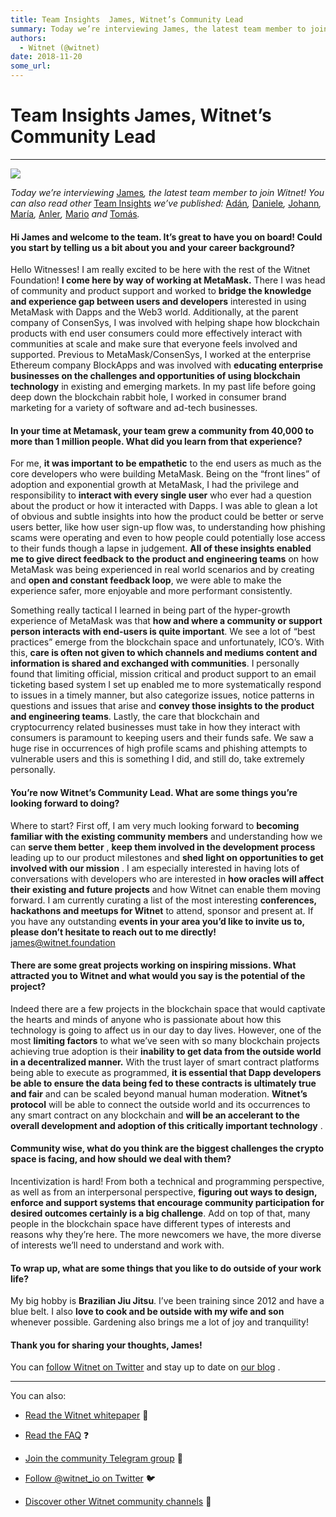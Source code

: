 ```yaml
---
title: Team Insights  James, Witnet’s Community Lead
summary: Today we’re interviewing James, the latest team member to join Witnet! You can also read other Team Insights we’ve published- Adán, Daniele, Johann, María, Anler, Mario and Tomás. Hi James and welcome to the team. It’s great to have you on board! Could you start by telling us a bit about you and your career background? Hello Witnesses! I am really excited to be here with the rest of the Witnet Foundation! I come here by way of working at MetaMask. There I was head of community and product suppor
authors:
  - Witnet (@witnet)
date: 2018-11-20
some_url: 
---
```


# Team Insights  James, Witnet’s Community Lead



----


![](https://cdn-images-1.medium.com/max/1200/1*04M6NUQeE7mAzVodP6IX3Q.jpeg)

 
_Today we’re interviewing_ [James](https://twitter.com/jrmoreau)_, the latest team member to join Witnet! You can also read other_ [Team Insights](https://medium.com/witnet/tagged/team) _we’ve published:_ [Adán](https://medium.com/witnet/team-insights-ad%C3%A1n-witnets-tech-lead-368102102ff6)_,_ [Daniele](https://medium.com/witnet/team-insights-daniele-witnets-operations-lead-6a72c8da8268)_,_ [Johann](https://medium.com/witnet/team-insights-daniele-witnets-operations-lead-6a72c8da8268)_,_ [María](https://medium.com/witnet/team-insights-mar%C3%ADa-back-end-engineer-27fef70af1d1)_,_ [Anler](https://medium.com/witnet/team-insights-anler-back-end-engineer-and-functional-programmer-eca357baef47)_,_ [Mario](https://medium.com/witnet/team-insights-mario-full-stack-engineer-and-scrum-master-e0d6f9e7c70c) _and_ [Tomás](https://medium.com/witnet/team-insights-tom%C3%A1s-full-stack-developer-49dd5bf91ca2)_._
 

#### Hi James and welcome to the team. It’s great to have you on board! Could you start by telling us a bit about you and your career background?
Hello Witnesses! I am really excited to be here with the rest of the Witnet Foundation! 
**I come here by way of working at MetaMask.**
 There I was head of community and product support and worked to 
**bridge the knowledge and experience gap between users and developers**
 interested in using MetaMask with Dapps and the Web3 world. Additionally, at the parent company of ConsenSys, I was involved with helping shape how blockchain products with end user consumers could more effectively interact with communities at scale and make sure that everyone feels involved and supported. Previous to MetaMask/ConsenSys, I worked at the enterprise Ethereum company BlockApps and was involved with 
**educating enterprise businesses on the challenges and opportunities of using blockchain technology**
 in existing and emerging markets. In my past life before going deep down the blockchain rabbit hole, I worked in consumer brand marketing for a variety of software and ad-tech businesses.

#### In your time at Metamask, your team grew a community from 40,000 to more than 1 million people. What did you learn from that experience?
For me, **it was important to be empathetic**
 to the end users as much as the core developers who were building MetaMask. Being on the “front lines” of adoption and exponential growth at MetaMask, I had the privilege and responsibility to 
**interact with every single user**
 who ever had a question about the product or how it interacted with Dapps. I was able to glean a lot of obvious and subtle insights into how the product could be better or serve users better, like how user sign-up flow was, to understanding how phishing scams were operating and even to how people could potentially lose access to their funds though a lapse in judgement. 
**All of these insights enabled me to give direct feedback to the product and engineering teams**
 on how MetaMask was being experienced in real world scenarios and by creating and 
**open and constant feedback loop**, we were able to make the experience safer, more enjoyable and more performant consistently.

Something really tactical I learned in being part of the hyper-growth experience of MetaMask was that 
**how and where a community or support person interacts with end-users is quite important**. We see a lot of “best practices” emerge from the blockchain space and unfortunately, ICO’s. With this, 
**care is often not given to which channels and mediums content and information is shared and exchanged with communities**. I personally found that limiting official, mission critical and product support to an email ticketing based system I set up enabled me to more systematically respond to issues in a timely manner, but also categorize issues, notice patterns in questions and issues that arise and 
**convey those insights to the product and engineering teams**. Lastly, the care that blockchain and cryptocurrency related businesses must take in how they interact with consumers is paramount to keeping users and their funds safe. We saw a huge rise in occurrences of high profile scams and phishing attempts to vulnerable users and this is something I did, and still do, take extremely personally.

#### You’re now Witnet’s Community Lead. What are some things you’re looking forward to doing?
Where to start? First off, I am very much looking forward to 
**becoming familiar with the existing community members**
 and understanding how we can 
**serve them better**
 , 
**keep them involved in the development process**
 leading up to our product milestones and 
**shed light on opportunities to get involved with our mission**
 .
I am especially interested in having lots of conversations with developers who are interested in 
**how oracles will affect their existing and future projects**
 and how Witnet can enable them moving forward.
I am currently curating a list of the most interesting 
**conferences, hackathons and meetups for Witnet**
 to attend, sponsor and present at. If you have any outstanding 
**events in your area you’d like to invite us to, please don’t hesitate to reach out to me directly!**  
[james@witnet.foundation](mailto:james@witnet.foundation)
 

#### There are some great projects working on inspiring missions. What attracted you to Witnet and what would you say is the potential of the project?
Indeed there are a few projects in the blockchain space that would captivate the hearts and minds of anyone who is passionate about how this technology is going to affect us in our day to day lives. However, one of the most 
**limiting factors**
 to what we’ve seen with so many blockchain projects achieving true adoption is their 
**inability to get data from the outside world in a decentralized manner.**
 With the trust layer of smart contract platforms being able to execute as programmed, 
**it is essential that Dapp developers be able to ensure the data being fed to these contracts is ultimately true and fair**
 and can be scaled beyond manual human moderation. 
**Witnet’s protocol**
 will be able to connect the outside world and its occurrences to any smart contract on any blockchain and 
**will be an accelerant to the overall development and adoption of this critically important technology**
 .

#### Community wise, what do you think are the biggest challenges the crypto space is facing, and how should we deal with them?
Incentivization is hard! From both a technical and programming perspective, as well as from an interpersonal perspective, 
**figuring out ways to design, enforce and support systems that encourage community participation for desired outcomes certainly is a big challenge**. Add on top of that, many people in the blockchain space have different types of interests and reasons why they’re here. The more newcomers we have, the more diverse of interests we’ll need to understand and work with.

#### To wrap up, what are some things that you like to do outside of your work life?
My big hobby is 
**Brazilian Jiu Jitsu**. I’ve been training since 2012 and have a blue belt. I also 
**love to cook and be outside with my wife and son**
 whenever possible. Gardening also brings me a lot of joy and tranquility!

#### Thank you for sharing your thoughts, James!
You can 
[follow Witnet on Twitter](http://twitter.com/witnet_io)
 and stay up to date on 
[our blog](http://medium.com/witnet)
 .

----

You can also:



 *  [Read the Witnet whitepaper](https://witnet.io/static/witnet-whitepaper.pdf) 📃

 *  [Read the FAQ](https://witnet.io/#/faq) ❓

 *  [Join the community Telegram group](https://t.me/witnetio) 💬

 *  [Follow @witnet_io on Twitter](https://twitter.com/witnet_io) 🐦

 *  [Discover other Witnet community channels](https://witnet.io/#/contact) 👥
